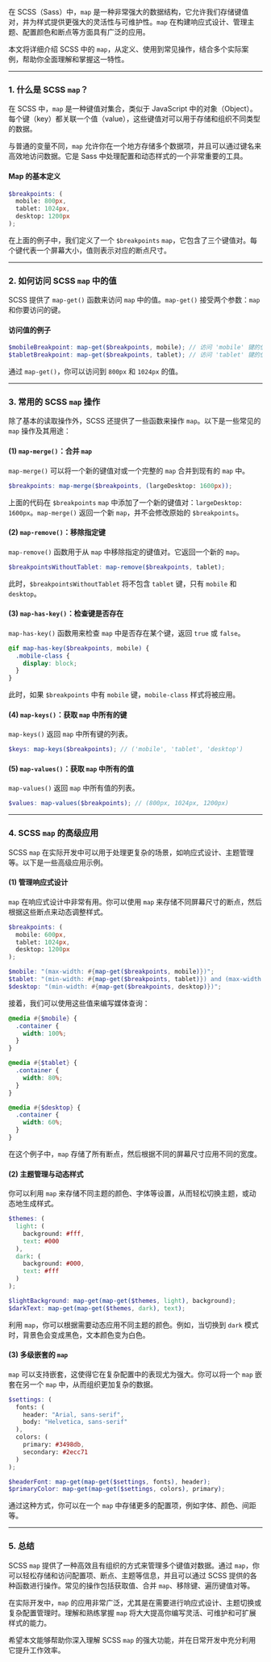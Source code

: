 在 SCSS（Sass）中，`map` 是一种非常强大的数据结构，它允许我们存储键值对，并为样式提供更强大的灵活性与可维护性。`map` 在构建响应式设计、管理主题、配置颜色和断点等方面具有广泛的应用。

本文将详细介绍 SCSS 中的 `map`，从定义、使用到常见操作，结合多个实际案例，帮助你全面理解和掌握这一特性。

---

### **1. 什么是 SCSS `map`？**

在 SCSS 中，`map` 是一种键值对集合，类似于 JavaScript 中的对象（Object）。每个键（key）都关联一个值（value），这些键值对可以用于存储和组织不同类型的数据。

与普通的变量不同，`map` 允许你在一个地方存储多个数据项，并且可以通过键名来高效地访问数据。它是 Sass 中处理配置和动态样式的一个非常重要的工具。

#### **Map 的基本定义**

```scss
$breakpoints: (
  mobile: 800px,
  tablet: 1024px,
  desktop: 1200px
);
```

在上面的例子中，我们定义了一个 `$breakpoints` `map`，它包含了三个键值对。每个键代表一个屏幕大小，值则表示对应的断点尺寸。

---

### **2. 如何访问 SCSS `map` 中的值**

SCSS 提供了 `map-get()` 函数来访问 `map` 中的值。`map-get()` 接受两个参数：`map` 和你要访问的键。

#### **访问值的例子**

```scss
$mobileBreakpoint: map-get($breakpoints, mobile); // 访问 'mobile' 键的值
$tabletBreakpoint: map-get($breakpoints, tablet); // 访问 'tablet' 键的值
```

通过 `map-get()`，你可以访问到 `800px` 和 `1024px` 的值。

---

### **3. 常用的 SCSS `map` 操作**

除了基本的读取操作外，SCSS 还提供了一些函数来操作 `map`。以下是一些常见的 `map` 操作及其用途：

#### **(1) `map-merge()`**：合并 `map`

`map-merge()` 可以将一个新的键值对或一个完整的 `map` 合并到现有的 `map` 中。

```scss
$breakpoints: map-merge($breakpoints, (largeDesktop: 1600px));
```

上面的代码在 `$breakpoints` `map` 中添加了一个新的键值对：`largeDesktop: 1600px`。`map-merge()` 返回一个新 `map`，并不会修改原始的 `$breakpoints`。

#### **(2) `map-remove()`**：移除指定键

`map-remove()` 函数用于从 `map` 中移除指定的键值对。它返回一个新的 `map`。

```scss
$breakpointsWithoutTablet: map-remove($breakpoints, tablet);
```

此时，`$breakpointsWithoutTablet` 将不包含 `tablet` 键，只有 `mobile` 和 `desktop`。

#### **(3) `map-has-key()`**：检查键是否存在

`map-has-key()` 函数用来检查 `map` 中是否存在某个键，返回 `true` 或 `false`。

```scss
@if map-has-key($breakpoints, mobile) {
  .mobile-class {
    display: block;
  }
}
```

此时，如果 `$breakpoints` 中有 `mobile` 键，`mobile-class` 样式将被应用。

#### **(4) `map-keys()`**：获取 `map` 中所有的键

`map-keys()` 返回 `map` 中所有键的列表。

```scss
$keys: map-keys($breakpoints); // ('mobile', 'tablet', 'desktop')
```

#### **(5) `map-values()`**：获取 `map` 中所有的值

`map-values()` 返回 `map` 中所有值的列表。

```scss
$values: map-values($breakpoints); // (800px, 1024px, 1200px)
```

---

### **4. SCSS `map` 的高级应用**

SCSS `map` 在实际开发中可以用于处理更复杂的场景，如响应式设计、主题管理等。以下是一些高级应用示例。

#### **(1) 管理响应式设计**

`map` 在响应式设计中非常有用。你可以使用 `map` 来存储不同屏幕尺寸的断点，然后根据这些断点来动态调整样式。

```scss
$breakpoints: (
  mobile: 600px,
  tablet: 1024px,
  desktop: 1200px
);

$mobile: "(max-width: #{map-get($breakpoints, mobile)})";
$tablet: "(min-width: #{map-get($breakpoints, tablet)}) and (max-width: #{map-get($breakpoints, desktop)})";
$desktop: "(min-width: #{map-get($breakpoints, desktop)})";
```

接着，我们可以使用这些值来编写媒体查询：

```scss
@media #{$mobile} {
  .container {
    width: 100%;
  }
}

@media #{$tablet} {
  .container {
    width: 80%;
  }
}

@media #{$desktop} {
  .container {
    width: 60%;
  }
}
```

在这个例子中，`map` 存储了所有断点，然后根据不同的屏幕尺寸应用不同的宽度。

#### **(2) 主题管理与动态样式**

你可以利用 `map` 来存储不同主题的颜色、字体等设置，从而轻松切换主题，或动态地生成样式。

```scss
$themes: (
  light: (
    background: #fff,
    text: #000
  ),
  dark: (
    background: #000,
    text: #fff
  )
);

$lightBackground: map-get(map-get($themes, light), background);
$darkText: map-get(map-get($themes, dark), text);
```

利用 `map`，你可以根据需要动态应用不同主题的颜色。例如，当切换到 `dark` 模式时，背景色会变成黑色，文本颜色变为白色。

#### **(3) 多级嵌套的 `map`**

`map` 可以支持嵌套，这使得它在复杂配置中的表现尤为强大。你可以将一个 `map` 嵌套在另一个 `map` 中，从而组织更加复杂的数据。

```scss
$settings: (
  fonts: (
    header: "Arial, sans-serif",
    body: "Helvetica, sans-serif"
  ),
  colors: (
    primary: #3498db,
    secondary: #2ecc71
  )
);

$headerFont: map-get(map-get($settings, fonts), header);
$primaryColor: map-get(map-get($settings, colors), primary);
```

通过这种方式，你可以在一个 `map` 中存储更多的配置项，例如字体、颜色、间距等。

---

### **5. 总结**

SCSS `map` 提供了一种高效且有组织的方式来管理多个键值对数据。通过 `map`，你可以轻松存储和访问配置项、断点、主题等信息，并且可以通过 SCSS 提供的各种函数进行操作。常见的操作包括获取值、合并 `map`、移除键、遍历键值对等。

在实际开发中，`map` 的应用非常广泛，尤其是在需要进行响应式设计、主题切换或复杂配置管理时。理解和熟练掌握 `map` 将大大提高你编写灵活、可维护和可扩展样式的能力。

希望本文能够帮助你深入理解 SCSS `map` 的强大功能，并在日常开发中充分利用它提升工作效率。